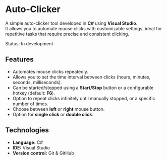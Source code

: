 # Auto-Clicker
A simple auto-clicker tool developed in **C#** using **Visual Studio**.  
It allows you to automate mouse clicks with customizable settings, ideal for repetitive tasks that require precise and consistent clicking.

Status: In development

## Features

- Automates mouse clicks repeatedly.
- Allows you to set the time interval between clicks (hours, minutes, seconds, milliseconds).
- Can be started/stopped using a **Start/Stop** button or a configurable hotkey (default: **F6**).
- Option to repeat clicks infinitely until manually stopped, or a specific number of times.
- Choose between **left** or **right** mouse button.
- Option for **single click** or **double click**.

## Technologies
- **Language:** C#
- **IDE:** Visual Studio
- **Version control:** Git & GitHub
